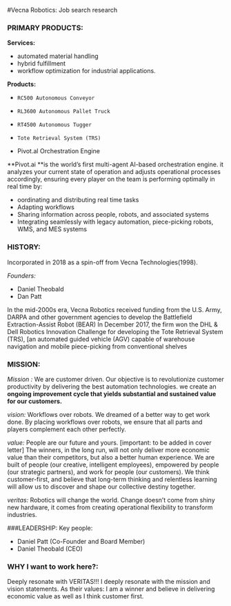 #Vecna Robotics: Job search research

### PRIMARY PRODUCTS:
**Services:** 
- automated material handling
- hybrid fulfillment 
- workflow optimization for industrial applications.

**Products:**
-     RC500 Autonomous Conveyor
-     RL3600 Autonomous Pallet Truck
-     RT4500 Autonomous Tugger
-     Tote Retrieval System (TRS)
-    Pivot.al Orchestration Engine

**Pivot.ai **is the world’s first multi-agent AI-based orchestration engine.
it analyzes your current state of operation and adjusts operational processes accordingly, ensuring every player on the team is performing optimally in real time by:
- oordinating and distributing real time tasks 
- Adapting workflows
- Sharing information across people, robots, and associated systems
- Integrating seamlessly with legacy automation, piece-picking robots, WMS, and MES systems
### HISTORY:
Incorporated in 2018 as a spin-off from Vecna Technologies(1998).

*Founders:*
-    Daniel Theobald
-   Dan Patt

In the mid-2000s era, Vecna Robotics received funding from the U.S. Army, DARPA and other government agencies to develop the Battlefield Extraction-Assist Robot (BEAR)
In December 2017, the firm won the DHL & Dell Robotics Innovation Challenge for developing the Tote Retrieval System (TRS), [an automated guided vehicle (AGV) capable of warehouse navigation and mobile piece-picking from conventional shelves


### MISSION:
*Mission :*  We are customer driven. Our objective is to revolutionize customer productivity by delivering the best automation technologies. we create an **ongoing improvement cycle that yields substantial and sustained value for our customers.**

*vision:*   Workflows over robots. We dreamed of a better way to get work done.
By placing workflows over robots, we ensure that all parts and players complement each other perfectly.

*value:*   People are our future and yours.
[important: to be added in cover letter]
The winners, in the long run, will not only deliver more economic value than their competitors, but also a better human experience.
We are built of people (our creative, intelligent employees), empowered by people (our strategic partners), and work for people (our customers). We think customer-first, and believe that long-term thinking and relentless learning will allow us to discover and shape our collective destiny together.

*veritas:*  Robotics will change the world.
Change doesn’t come from shiny new hardware, it comes from creating operational flexibility to transform industries.

###LEADERSHIP:
Key people: 
- Daniel Patt (Co-Founder and Board Member)
- Daniel Theobald (CEO)

### WHY I want to work here?:
Deeply resonate with VERITAS!!!
I deeply resonate with the mission and vision statements.  As their values: I am a winner and believe in delivering economic value as well as I think customer first.
